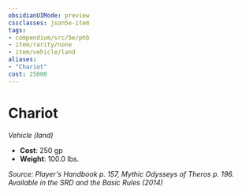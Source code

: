 ```yaml
---
obsidianUIMode: preview
cssclasses: json5e-item
tags:
- compendium/src/5e/phb
- item/rarity/none
- item/vehicle/land
aliases: 
- "Chariot"
cost: 25000
---
```

# Chariot
*Vehicle (land)*  

- **Cost**: 250 gp
- **Weight**: 100.0 lbs.

*Source: Player's Handbook p. 157, Mythic Odysseys of Theros p. 196. Available in the <span title='Systems Reference Document (5.1)'>SRD</span> and the Basic Rules (2014)*